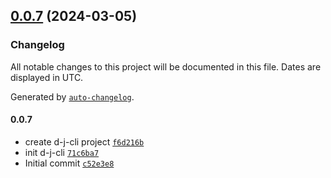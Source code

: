 

## [0.0.7](https://github.com/DavidJ-0/d-j-cli/compare/V1.0.0...0.0.7) (2024-03-05)

### Changelog

All notable changes to this project will be documented in this file. Dates are displayed in UTC.

Generated by [`auto-changelog`](https://github.com/CookPete/auto-changelog).

#### 0.0.7

- create d-j-cli project [`f6d216b`](https://github.com/DavidJ-0/d-j-cli/commit/f6d216b5c1d35790a5e4a17a4687bb1a5e58a730)
- init d-j-cli [`71c6ba7`](https://github.com/DavidJ-0/d-j-cli/commit/71c6ba764bd9b57d1583dbd86c59d4235103445c)
- Initial commit [`c52e3e8`](https://github.com/DavidJ-0/d-j-cli/commit/c52e3e8f300b33ca19a1bb2c39421039a546ece6)
